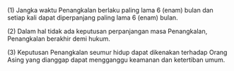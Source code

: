 (1) Jangka waktu Penangkalan berlaku paling lama 6 (enam) bulan dan setiap kali dapat diperpanjang paling lama 6 (enam) bulan.

(2) Dalam hal tidak ada keputusan perpanjangan masa Penangkalan, Penangkalan berakhir demi hukum.

(3) Keputusan Penangkalan seumur hidup dapat dikenakan terhadap Orang Asing yang dianggap dapat mengganggu keamanan dan ketertiban umum.